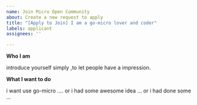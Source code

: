 ```yaml
---
name: Join Micro Open Community
about: Create a new request to apply 
title: "[Apply to Join] I am a go-micro lover and coder"
labels: applicant
assignees: ''

---
```


**Who I am**

introduce yourself simply ,to let people have a impression.

**What I want to do**

i want use go-micro .... or i had some awesome idea ... or i had done some ...
